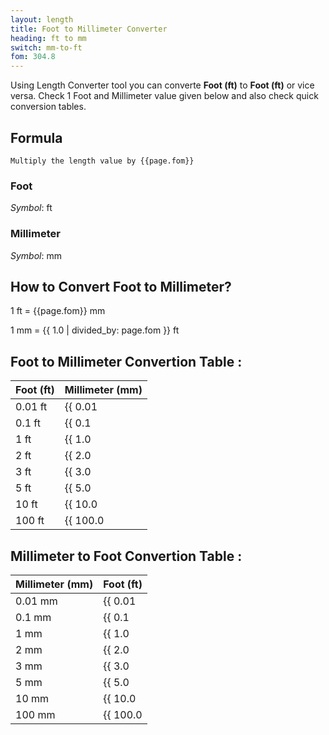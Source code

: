 ```yaml
---
layout: length
title: Foot to Millimeter Converter
heading: ft to mm
switch: mm-to-ft
fom: 304.8
---
```


Using Length Converter tool you can converte **Foot (ft)** to **Foot (ft)** or vice versa. Check 1 Foot and Millimeter value given below and also check quick conversion tables.

## Formula
`Multiply the length value by {{page.fom}}`

### Foot
*Symbol*: ft

### Millimeter
*Symbol*: mm

## How to Convert Foot to Millimeter?
1 ft = {{page.fom}} mm

1 mm = {{ 1.0 | divided_by: page.fom }} ft

## Foot to Millimeter Convertion Table :

| Foot (ft) | Millimeter (mm) |
| ---- | ---- |
| 0.01 ft | {{ 0.01 | times: page.fom | round: 12 }} mm |
| 0.1 ft | {{ 0.1 | times: page.fom | round: 12 }} mm |
| 1 ft | {{ 1.0 | times: page.fom | round: 12 }} mm |
| 2 ft | {{ 2.0 | times: page.fom | round: 12 }} mm |
| 3 ft | {{ 3.0 | times: page.fom | round: 12 }} mm |
| 5 ft | {{ 5.0 | times: page.fom | round: 12 }} mm |
| 10 ft | {{ 10.0 | times: page.fom | round: 12 }} mm |
| 100 ft | {{ 100.0 | times: page.fom | round: 12 }} mm |

## Millimeter to Foot Convertion Table :

| Millimeter (mm) | Foot (ft) |
| ---- | ---- |
| 0.01 mm | {{ 0.01 | divided_by: page.fom | round: 12 }} ft |
| 0.1 mm | {{ 0.1 | divided_by: page.fom | round: 12 }} ft |
| 1 mm | {{ 1.0 | divided_by: page.fom | round: 12 }} ft |
| 2 mm | {{ 2.0 | divided_by: page.fom | round: 12 }} ft |
| 3 mm | {{ 3.0 | divided_by: page.fom | round: 12 }} ft |
| 5 mm | {{ 5.0 | divided_by: page.fom | round: 12 }} ft |
| 10 mm | {{ 10.0 | divided_by: page.fom | round: 12 }} ft |
| 100 mm | {{ 100.0 | divided_by: page.fom | round: 12 }} ft |

<script>
selectInput[5].selected = true
selectOutput[2].selected = true
</script>
